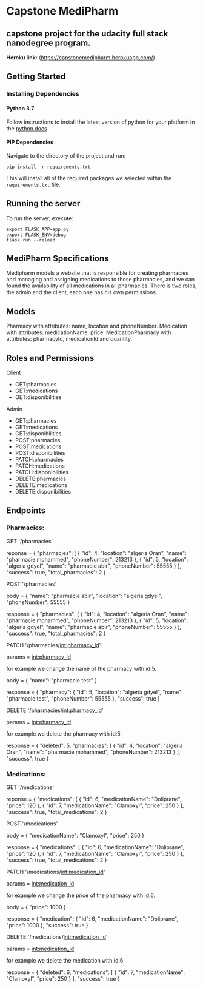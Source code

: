 # Capstone MediPharm

## capstone project for the udacity full stack nanodegree program.

**Heroku link:** (https://capstonemedipharm.herokuapp.com/)

## Getting Started

### Installing Dependencies

#### Python 3.7

Follow instructions to install the latest version of python for your platform in the [python docs](https://docs.python.org/3/using/unix.html#getting-and-installing-the-latest-version-of-python)

#### PIP Dependencies
Navigate to the directory of the project and run:

```
pip install -r requirements.txt
```
This will install all of the required packages we selected within the `requirements.txt` file.

## Running the server

To run the server, execute:

```
export FLASK_APP=app.py
export FLASK_ENV=debug
flask run --reload
```

## MediPharm Specifications

Medipharm models a website that is responsible for creating pharmacies and managing and assigning medications to those pharmacies, and we can found the availability of all medications in all pharmacies. There is two roles, the admin and the client, each one has his own permissions.

## Models

Pharmacy with attributes: name, location and phoneNumber.
Medication with attributes: medicationName, price.
MedicationPharmacy with attributes: pharmacyId, medicationId and quantity.

## Roles and Permissions

Client

- GET:pharmacies
- GET:medications
- GET:disponibilities

Admin

- GET:pharmacies
- GET:medications
- GET:disponibilities
- POST:pharmacies
- POST:medications
- POST:disponibilities
- PATCH:pharmacies
- PATCH:medications
- PATCH:disponibilities
- DELETE:pharmacies
- DELETE:medications
- DELETE:disponibilities

## Endpoints

### Pharmacies:

GET '/pharmacies'

reponse = {
    "pharmacies": [
        {
            "id": 4,
            "location": "algeria Oran",
            "name": "pharmacie mohammed",
            "phoneNumber": 213213
        },
        {
            "id": 5,
            "location": "algeria gdyel",
            "name": "pharmacie abir",
            "phoneNumber": 55555
        }
    ],
    "success": true,
    "total_pharmacies": 2
}

POST '/pharmacies'

body = {
    "name": "pharmacie abir",
    "location": "algeria gdyel",
    "phoneNumber": 55555
}

response = {
    "pharmacies": [
        {
            "id": 4,
            "location": "algeria Oran",
            "name": "pharmacie mohammed",
            "phoneNumber": 213213
        },
        {
            "id": 5,
            "location": "algeria gdyel",
            "name": "pharmacie abir",
            "phoneNumber": 55555
        }
    ],
    "success": true,
    "total_pharmacies": 2
}


PATCH '/pharmacies/<int:pharmacy_id>'

params = <int:pharmacy_id>

for example we change the name of the pharmacy with id:5.

body = {
    "name": "pharmacie test"
}

response = {
    "pharmacy": {
        "id": 5,
        "location": "algeria gdyel",
        "name": "pharmacie test",
        "phoneNumber": 55555
    },
    "success": true
}

DELETE '/pharmacies/<int:pharmacy_id>'

params = <int:pharmacy_id>

for example we delete the pharmacy with id:5

response = {
    "deleted": 5,
    "pharmacies": [
        {
            "id": 4,
            "location": "algeria Oran",
            "name": "pharmacie mohammed",
            "phoneNumber": 213213
        }
    ],
    "success": true
}


### Medications:

GET '/medications'

reponse = {
    "medications": [
        {
            "id": 6,
            "medicationName": "Doliprane",
            "price": 120
        },
        {
            "id": 7,
            "medicationName": "Clamoxyl",
            "price": 250
        }
    ],
    "success": true,
    "total_medications": 2
}

POST '/medications'

body = {
    "medicationName": "Clamoxyl",
    "price": 250
}

response = {
    "medications": [
        {
            "id": 6,
            "medicationName": "Doliprane",
            "price": 120
        },
        {
            "id": 7,
            "medicationName": "Clamoxyl",
            "price": 250
        }
    ],
    "success": true,
    "total_medications": 2
}


PATCH '/medications/<int:medication_id>'

params = <int:medication_id>

for example we change the price of the pharmacy with id:6.

body = {
    "price": 1000
}

response = {
    "medication": {
        "id": 6,
        "medicationName": "Doliprane",
        "price": 1000
    },
    "success": true
}

DELETE '/medications/<int:medication_id>'

params = <int:medication_id>

for example we delete the medication with id:6

response = {
    "deleted": 6,
    "medications": [
        {
            "id": 7,
            "medicationName": "Clamoxyl",
            "price": 250
        }
    ],
    "success": true
}

